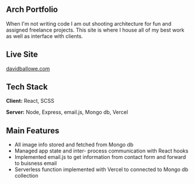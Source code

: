 ## Arch Portfolio
When I'm not writing code I am out shooting architecture for fun and assigned freelance projects. This site is where I house all of my best work as well as interface with clients.

## Live Site
[davidballowe.com](https://davidballowe.com/)

## Tech Stack
**Client:** React, SCSS

**Server:** Node, Express, email.js, Mongo db, Vercel

## Main Features
- All image info stored and fetched from Mongo db
- Managed app state and inter- process communication with React hooks
- Implemented email.js to get information from contact form and forward to buisness email
- Serverless function implemented with Vercel to connected to Mongo db collection 
